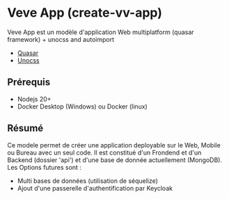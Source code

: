 # Veve App (create-vv-app)

Veve App est un modèle d'application Web multiplatform (quasar framework) + unocss and autoimport

- [Quasar](https://quasar.dev)
- [Unocss](https://unocss.dev/)

## Prérequis

- Nodejs 20+
- Docker Desktop (Windows) ou Docker (linux)

## Résumé

Ce modele permet de créer une application deployable sur le Web, Mobile ou Bureau avec un seul code.
Il est constitué d'un Frondend et d'un Backend (dossier 'api') et d'une base de donnée actuellement (MongoDB).
Les Options futures sont :

- Multi bases de données (utilisation de séquelize)
- Ajout d'une passerelle d'authentification par Keycloak
